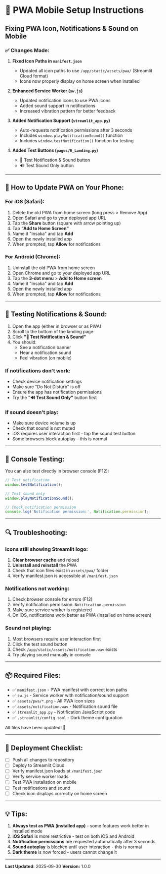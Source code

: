 # 📱 PWA Mobile Setup Instructions

## Fixing PWA Icon, Notifications & Sound on Mobile

### ✅ Changes Made:

1. **Fixed Icon Paths in `manifest.json`**
   - Updated all icon paths to use `/app/static/assets/pwa/` (Streamlit Cloud format)
   - Icons now properly display on home screen when installed

2. **Enhanced Service Worker (`sw.js`)**
   - Updated notification icons to use PWA icons
   - Added sound support in notifications
   - Increased vibration pattern for better feedback

3. **Added Notification Support (`streamlit_app.py`)**
   - Auto-requests notification permissions after 3 seconds
   - Includes `window.playNotificationSound()` function
   - Includes `window.testNotification()` function for testing

4. **Added Test Buttons (`pages/0_Landing.py`)**
   - 🔔 Test Notification & Sound button
   - 🔊 Test Sound Only button

---

## 🔧 How to Update PWA on Your Phone:

### For iOS (Safari):
1. Delete the old PWA from home screen (long press > Remove App)
2. Open Safari and go to your deployed app URL
3. Tap the **Share** button (square with arrow pointing up)
4. Tap **"Add to Home Screen"**
5. Name it "Insaka" and tap **Add**
6. Open the newly installed app
7. When prompted, tap **Allow** for notifications

### For Android (Chrome):
1. Uninstall the old PWA from home screen
2. Open Chrome and go to your deployed app URL
3. Tap the **3-dot menu** > **Add to Home screen**
4. Name it "Insaka" and tap **Add**
5. Open the newly installed app
6. When prompted, tap **Allow** for notifications

---

## 🧪 Testing Notifications & Sound:

1. Open the app (either in browser or as PWA)
2. Scroll to the bottom of the landing page
3. Click **"🔔 Test Notification & Sound"**
4. You should:
   - See a notification banner
   - Hear a notification sound
   - Feel vibration (on mobile)

### If notifications don't work:
- Check device notification settings
- Make sure "Do Not Disturb" is off
- Ensure the app has notification permissions
- Try the **"🔊 Test Sound Only"** button first

### If sound doesn't play:
- Make sure device volume is up
- Check that sound is not muted
- iOS requires user interaction first - tap the sound test button
- Some browsers block autoplay - this is normal

---

## 📝 Console Testing:

You can also test directly in browser console (F12):

```javascript
// Test notification
window.testNotification();

// Test sound only
window.playNotificationSound();

// Check notification permission
console.log('Notification permission:', Notification.permission);
```

---

## 🔍 Troubleshooting:

### Icons still showing Streamlit logo:
1. **Clear browser cache** and reload
2. **Uninstall and reinstall** the PWA
3. Check that icon files exist in `assets/pwa/` folder
4. Verify manifest.json is accessible at `/manifest.json`

### Notifications not working:
1. Check browser console for errors (F12)
2. Verify notification permission: `Notification.permission`
3. Make sure service worker is registered
4. On iOS, notifications work better as PWA (installed on home screen)

### Sound not playing:
1. Most browsers require user interaction first
2. Click the test sound button
3. Check `/app/static/assets/notification.wav` exists
4. Try playing sound manually in console

---

## 📦 Required Files:

- ✅ `manifest.json` - PWA manifest with correct icon paths
- ✅ `sw.js` - Service worker with notification/sound support
- ✅ `assets/pwa/*.png` - All PWA icon sizes
- ✅ `assets/notification.wav` - Notification sound file
- ✅ `streamlit_app.py` - Notification JavaScript code
- ✅ `.streamlit/config.toml` - Dark theme configuration

All files have been updated! 🎉

---

## 🚀 Deployment Checklist:

- [ ] Push all changes to repository
- [ ] Deploy to Streamlit Cloud
- [ ] Verify manifest.json loads at `/manifest.json`
- [ ] Verify service worker loads
- [ ] Test PWA installation on mobile
- [ ] Test notifications and sound
- [ ] Check icon displays correctly on home screen

---

## 💡 Tips:

1. **Always test as PWA (installed app)** - some features work better in installed mode
2. **iOS Safari** is more restrictive - test on both iOS and Android
3. **Notification permissions** are requested automatically after 3 seconds
4. **Sound autoplay** is blocked until user interaction - this is normal
5. **Dark theme** is now forced - users cannot change it

---

**Last Updated:** 2025-09-30
**Version:** 1.0.0
